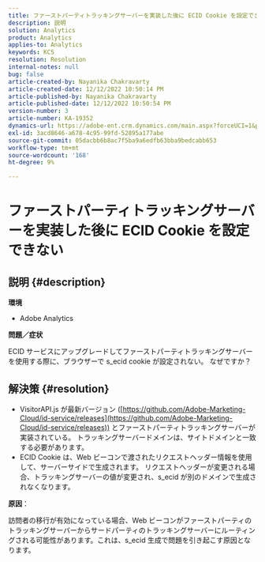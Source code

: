 ```yaml
---
title: ファーストパーティトラッキングサーバーを実装した後に ECID Cookie を設定できない
description: 説明
solution: Analytics
product: Analytics
applies-to: Analytics
keywords: KCS
resolution: Resolution
internal-notes: null
bug: false
article-created-by: Nayanika Chakravarty
article-created-date: 12/12/2022 10:50:14 PM
article-published-by: Nayanika Chakravarty
article-published-date: 12/12/2022 10:50:54 PM
version-number: 3
article-number: KA-19352
dynamics-url: https://adobe-ent.crm.dynamics.com/main.aspx?forceUCI=1&pagetype=entityrecord&etn=knowledgearticle&id=12c5dd52-6f7a-ed11-81ac-6045bd006b25
exl-id: 3acd8646-a678-4c95-99fd-52895a177abe
source-git-commit: 05dacbb6b8ac7f5ba9a6edfb63bba9bedcabb653
workflow-type: tm+mt
source-wordcount: '168'
ht-degree: 9%

---
```


# ファーストパーティトラッキングサーバーを実装した後に ECID Cookie を設定できない

## 説明 {#description}


<b>環境</b>

- Adobe Analytics

<b>問題／症状</b>

ECID サービスにアップグレードしてファーストパーティトラッキングサーバーを使用する際に、ブラウザーで s_ecid cookie が設定されない。 なぜですか？


## 解決策 {#resolution}


- VisitorAPI.js が最新バージョン ([https://github.com/Adobe-Marketing-Cloud/id-service/releases](https://github.com/Adobe-Marketing-Cloud/id-service/releases)) とファーストパーティトラッキングサーバーが実装されている。 トラッキングサーバードメインは、サイトドメインと一致する必要があります。
- ECID Cookie は、Web ビーコンで渡されたリクエストヘッダー情報を使用して、サーバーサイドで生成されます。 リクエストヘッダーが変更される場合、トラッキングサーバーの値が変更され、s_ecid が別のドメインで生成されなくなります。


<b>原因</b>：

訪問者の移行が有効になっている場合、Web ビーコンがファーストパーティのトラッキングサーバーからサードパーティのトラッキングサーバーにルーティングされる可能性があります。これは、s_ecid 生成で問題を引き起こす原因となります。
